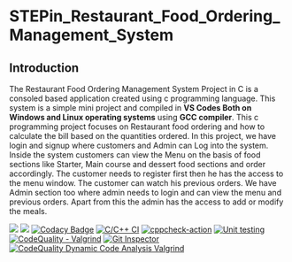 # STEPin_Restaurant_Food_Ordering_Management_System
## Introduction
The Restaurant Food Ordering Management System Project in C is a consoled based application created using c programming language. This system is a simple mini project and compiled in **VS Codes Both on Windows and Linux operating systems** using **GCC compiler**. This c programming project focuses on Restaurant food ordering and how to calculate the bill based on the quantities ordered. In this project, we have login and signup where customers and Admin can Log into the system. Inside the system customers can view the Menu on the basis of food sections like Starter, Main course and dessert food sections and order accordingly. The customer needs to register first then he has the access to the menu window. The customer can watch his previous orders. We have Admin section too where admin needs to login and can view the menu and previous orders. Apart from this the admin has the access to add or modify the meals.

![](https://www.code-inspector.com/project/27306/score/svg)
![](https://www.code-inspector.com/project/27306/status/svg)
[![Codacy Badge](https://app.codacy.com/project/badge/Grade/41b77a387bf148f19aba02d17c86497a)](https://www.codacy.com/gh/sultanbepari/STEPin_Restaurant_Food_Odering_Management_System/dashboard?utm_source=github.com&amp;utm_medium=referral&amp;utm_content=sultanbepari/STEPin_Restaurant_Food_Odering_Management_System&amp;utm_campaign=Badge_Grade)
[![C/C++ CI](https://github.com/sultanbepari/STEPin_Restaurant_Food_Odering_Management_System/actions/workflows/C-build.yml/badge.svg)](https://github.com/sultanbepari/STEPin_Restaurant_Food_Odering_Management_System/actions/workflows/C-build.yml)
[![cppcheck-action](https://github.com/sultanbepari/STEPin_Restaurant_Food_Odering_Management_System/actions/workflows/cppcheck.yml/badge.svg)](https://github.com/sultanbepari/STEPin_Restaurant_Food_Odering_Management_System/actions/workflows/cppcheck.yml)
[![Unit testing](https://github.com/sultanbepari/STEPin_Restaurant_Food_Odering_Management_System/actions/workflows/Unit-Test.yml/badge.svg)](https://github.com/sultanbepari/STEPin_Restaurant_Food_Odering_Management_System/actions/workflows/Unit-Test.yml)
[![CodeQuality - Valgrind](https://github.com/sultanbepari/STEPin_Restaurant_Food_Odering_Management_System/actions/workflows/Valgrind.yml/badge.svg)](https://github.com/sultanbepari/STEPin_Restaurant_Food_Odering_Management_System/actions/workflows/Valgrind.yml)
[![Git Inspector](https://github.com/sultanbepari/STEPin_Restaurant_Food_Odering_Management_System/actions/workflows/gitinspector.yml/badge.svg)](https://github.com/sultanbepari/STEPin_Restaurant_Food_Odering_Management_System/actions/workflows/gitinspector.yml)
[![CodeQuality Dynamic Code Analysis Valgrind](https://github.com/sultanbepari/STEPin_Restaurant_Food_Odering_Management_System/actions/workflows/CodeQuality-Dynamic.yml/badge.svg)](https://github.com/sultanbepari/STEPin_Restaurant_Food_Odering_Management_System/actions/workflows/CodeQuality-Dynamic.yml)
